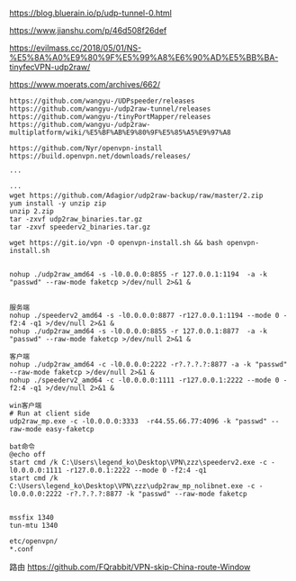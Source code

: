 https://blog.bluerain.io/p/udp-tunnel-0.html

https://www.jianshu.com/p/46d508f26def

https://evilmass.cc/2018/05/01/NS-%E5%8A%A0%E9%80%9F%E5%99%A8%E6%90%AD%E5%BB%BA-tinyfecVPN-udp2raw/

https://www.moerats.com/archives/662/

```
https://github.com/wangyu-/UDPspeeder/releases
https://github.com/wangyu-/udp2raw-tunnel/releases
https://github.com/wangyu-/tinyPortMapper/releases
https://github.com/wangyu-/udp2raw-multiplatform/wiki/%E5%BF%AB%E9%80%9F%E5%85%A5%E9%97%A8

https://github.com/Nyr/openvpn-install
https://build.openvpn.net/downloads/releases/

···

···
wget https://github.com/Adagior/udp2raw-backup/raw/master/2.zip
yum install -y unzip zip
unzip 2.zip
tar -zxvf udp2raw_binaries.tar.gz
tar -zxvf speederv2_binaries.tar.gz

wget https://git.io/vpn -O openvpn-install.sh && bash openvpn-install.sh


nohup ./udp2raw_amd64 -s -l0.0.0.0:8855 -r 127.0.0.1:1194  -a -k "passwd" --raw-mode faketcp >/dev/null 2>&1 & 


服务端
nohup ./speederv2_amd64 -s -l0.0.0.0:8877 -r127.0.0.1:1194 --mode 0 -f2:4 -q1 >/dev/null 2>&1 &
nohup ./udp2raw_amd64 -s -l0.0.0.0:8855 -r 127.0.0.1:8877  -a -k "passwd" --raw-mode faketcp >/dev/null 2>&1 &

客户端
nohup ./udp2raw_amd64 -c -l0.0.0.0:2222 -r?.?.?.?:8877 -a -k "passwd" --raw-mode faketcp >/dev/null 2>&1 &
nohup ./speederv2_amd64 -c -l0.0.0.0:1111 -r127.0.0.1:2222 --mode 0 -f2:4 -q1 >/dev/null 2>&1 &

win客户端
# Run at client side
udp2raw_mp.exe -c -l0.0.0.0:3333  -r44.55.66.77:4096 -k "passwd" --raw-mode easy-faketcp

bat命令
@echo off  
start cmd /k C:\Users\legend_ko\Desktop\VPN\zzz\speederv2.exe -c -l0.0.0.0:1111 -r127.0.0.1:2222 --mode 0 -f2:4 -q1
start cmd /k C:\Users\legend_ko\Desktop\VPN\zzz\udp2raw_mp_nolibnet.exe -c -l0.0.0.0:2222 -r?.?.?.?:8877 -k "passwd" --raw-mode faketcp


```

```
mssfix 1340
tun-mtu 1340

etc/openvpn/
*.conf
```

路由
https://github.com/FQrabbit/VPN-skip-China-route-Window 
